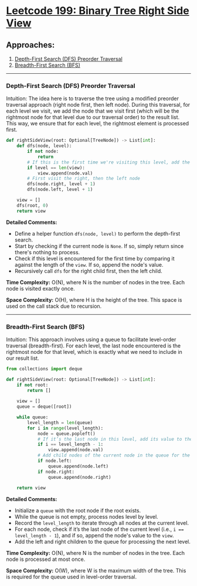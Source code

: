 # [Leetcode 199: Binary Tree Right Side View](https://leetcode.com/problems/binary-tree-right-side-view/)

## Approaches:

1. [Depth-First Search (DFS) Preorder Traversal](#depth-first-search-dfs-preorder-traversal)
2. [Breadth-First Search (BFS)](#breadth-first-search-bfs)

---

### Depth-First Search (DFS) Preorder Traversal

Intuition: The idea here is to traverse the tree using a modified preorder traversal approach (right node first, then left node). During this traversal, for each level we visit, we add the node that we visit first (which will be the rightmost node for that level due to our traversal order) to the result list. This way, we ensure that for each level, the rightmost element is processed first.

```python
def rightSideView(root: Optional[TreeNode]) -> List[int]:
    def dfs(node, level):
        if not node:
            return
        # If this is the first time we're visiting this level, add the node value
        if level == len(view):
            view.append(node.val)
        # First visit the right, then the left node
        dfs(node.right, level + 1)
        dfs(node.left, level + 1)

    view = []
    dfs(root, 0)
    return view
```

**Detailed Comments:**
- Define a helper function `dfs(node, level)` to perform the depth-first search.
- Start by checking if the current node is `None`. If so, simply return since there's nothing to process.
- Check if this level is encountered for the first time by comparing it against the length of the `view`. If so, append the node's value.
- Recursively call `dfs` for the right child first, then the left child.

**Time Complexity:** O(N), where N is the number of nodes in the tree. Each node is visited exactly once.

**Space Complexity:** O(H), where H is the height of the tree. This space is used on the call stack due to recursion.

---

### Breadth-First Search (BFS)

Intuition: This approach involves using a queue to facilitate level-order traversal (breadth-first). For each level, the last node encountered is the rightmost node for that level, which is exactly what we need to include in our result list.

```python
from collections import deque

def rightSideView(root: Optional[TreeNode]) -> List[int]:
    if not root:
        return []
    
    view = []
    queue = deque([root])

    while queue:
        level_length = len(queue)
        for i in range(level_length):
            node = queue.popleft()
            # If it’s the last node in this level, add its value to the view
            if i == level_length - 1:
                view.append(node.val)
            # Add child nodes of the current node in the queue for the next level
            if node.left:
                queue.append(node.left)
            if node.right:
                queue.append(node.right)
                
    return view
```

**Detailed Comments:**
- Initialize a `queue` with the root node if the root exists.
- While the queue is not empty, process nodes level by level.
- Record the `level_length` to iterate through all nodes at the current level.
- For each node, check if it’s the last node of the current level (i.e., `i == level_length - 1`), and if so, append the node's value to the `view`.
- Add the left and right children to the queue for processing the next level.

**Time Complexity:** O(N), where N is the number of nodes in the tree. Each node is processed at most once.

**Space Complexity:** O(W), where W is the maximum width of the tree. This is required for the queue used in level-order traversal.

